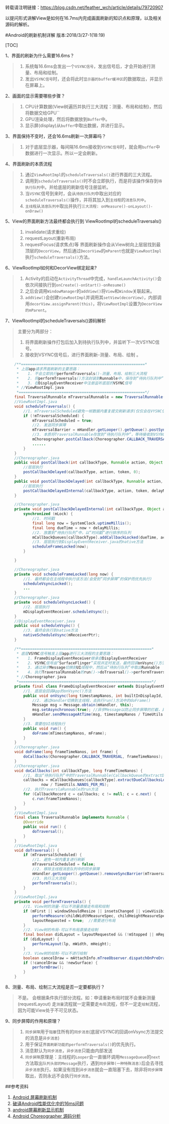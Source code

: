 转载请注明链接：https://blog.csdn.net/feather_wch/article/details/79720907

以提问形式讲解View是如何在16.7ms内完成画面刷新的知识点和原理，以及相关源码的解析。

#Android的刷新机制详解
版本:2018/3/27-1(18:19)

[TOC]

1、界面的刷新为什么需要16.6ms？
>1. 系统每16.6ms会发出一个`VSYNC信号`，发出信号后，才会开始进行测量、布局和绘制。
>2. 发出`VSYNC信号`时，还会将此时`显示器的buffer缓冲区`的数据取出，并显示在屏幕上。

2、画面的显示需要哪些步骤？
>1. CPU计算数据(View树遍历并执行三大流程：测量、布局和绘制)，然后将数据交给GPU``
>2. GPU渲染处理，然后将数据放到`Buffer`中。
>3. 显示屏(display)从`buffer`中取出数据，并进行显示。

3、界面保持不变时，还会16.6ms刷新一次屏幕吗？
>1. 对于底层显示器，每间隔16.6ms接收到`VSYNC信号`时，就会用`buffer`中数据进行一次显示。所以一定会刷新。

4、界面刷新的本质流程
>1. 通过`ViewRootImpl`的`scheduleTraversals()`进行界面的三大流程。
>2. 调用到`scheduleTraversals()`时不会立即执行，而是将该操作保存到`待执行队列`中。并给底层的刷新信号注册监听。
>3. 当`VSYNC`信号到来时，会从`待执行队列`中取出对应的`scheduleTraversals()`操作，并将其加入到`主线程`的`消息队列中`。
>4. `主线程`从`消息队列中`取出并执行`三大流程: onMeasure()-onLayout()-onDraw()`

5、View的界面刷新方法最终都会执行到 ViewRootImpl的scheduleTraversals()
>1. invalidate(请求重绘)
>2. requestLayout(重新布局)
>3. requestFocus(请求焦点)等
>界面刷新操作会从View树向上层层找到最顶层的`DecorView`，然后通过`DecorView`的`mParent`也就是`ViewRootImpl`执行`scheduleTraversals()`方法。

6、ViewRootImpl如何和DecorView绑定起来?
>1. Activity的启动在`ActivityThread`中完成，`handleLaunchActivity()`会依次间接执行到`onCreate()-onStart()-onResume()`
>2. 之后会调用`WindowManager`的`addView()`将`View`和`Window`关联起来。
>3. `addView()`会创建`ViewRootImpl`并调用其`setView(decorView)`，内部调用`decorView.assignParent(this)`，将`ViewRootImpl`设置为`DecorView的mParent`。

7、ViewRootImpl的scheduleTraversals()源码解析
>主要分为两部分：
>1. 将界面刷新操作打包后加入到待执行队列中，并监听下一次VSYNC信号。
>2. 接收到VSYNC信号后，进行界面刷新-测量、布局、绘制 。
```java
    /**=======================================================*
     * 上层app请求界面刷新的主要思路：
     *    1. 不会立即执行performTraversals()-测量、布局、绘制三大流程
     *    2. 将performTraversals()方法封装到Runnable中，保存到“待执行队列中”
     *    3. 在DisplayEventReceiver中注册监听底层的VSYNC信号
     * //ViewRootImpl.java
     *========================================================*/
    final TraversalRunnable mTraversalRunnable = new TraversalRunnable();
    //ViewRootImpl.java
    void scheduleTraversals() {
        //1. mTraversalScheduled避免一帧数据内重复提交刷新请求(仅仅会在VYSNC信号后调用的doTraversal方法中置为false)
        if (!mTraversalScheduled) {
            mTraversalScheduled = true;
            //2. 发送同步屏障
            mTraversalBarrier = mHandler.getLooper().getQueue().postSyncBarrier();
            //3. 本质将TraversalRunnable存放到“待执行队列中”，等待接收到VSYNC信号后取出并执行
            mChoreographer.postCallback(Choreographer.CALLBACK_TRAVERSAL, mTraversalRunnable, null);
            ......
        }
    }
    //Choreographer.java
    public void postCallback(int callbackType, Runnable action, Object token) {
        //层层执行
        postCallbackDelayed(callbackType, action, token, 0);
    }
    public void postCallbackDelayed(int callbackType, Runnable action, Object token, long delayMillis) {
        //层层执行
        postCallbackDelayedInternal(callbackType, action, token, delayMillis);
    }

    //Choreographer.java
    private void postCallbackDelayedInternal(int callbackType, Object action, Object token, long delayMillis) {
        synchronized (mLock) {
            //1. 时间戳
            final long now = SystemClock.uptimeMillis();
            final long dueTime = now + delayMillis;
            //2. 放置到“待执行队列”中，以“时间戳”进行排序的队列
            mCallbackQueues[callbackType].addCallbackLocked(dueTime, action, token);
            //3. 层层执行到DisplayEventReceiver.java的native方法
            scheduleFrameLocked(now);
        }

    }

    //Choreographer.java
    private void scheduleFrameLocked(long now) {
        //1. 最终都会在主线程中执行该方法(会受到“同步屏障”的保护而优先执行)
        scheduleVsyncLocked();
        ...
    }
    //Choreographer.java
    private void scheduleVsyncLocked() {
        //2. 层层执行
        mDisplayEventReceiver.scheduleVsync();
    }
    //DisplayEventReceiver.java
    public void scheduleVsync() {
        //3. 最终会执行到native方法
        nativeScheduleVsync(mReceiverPtr);
    }

    /**==========================================================*
     * 底层VSYNC信号触发上层app进行三大流程的主要思路：
     *    1. FrameDisplayEventReceiver继承自DisplayEventReceiver
     *    2. VSYNC信号由“SurfaceFlinger”实现并定时发送，最终回调onVsync()方法
     *    3. 通过异步Message切换到UI线程中，然后从“待执行队列”中取出Runnable
     *    4. 执行TraversalRunnable的run()->doTraversal()->performTraversals()
     * //Choreographer.java
     *===========================================================*/
    private final class FrameDisplayEventReceiver extends DisplayEventReceiver implements Runnable {
        //1. 底层会回调App的onVsync()方法
        public void onVsync(long timestampNanos, int builtInDisplayId, int frame) {
            //2. 通过Handler切换到主线程，去执行run()方法中的doFrame()
            Message msg = Message.obtain(mHandler, this);
            msg.setAsynchronous(true); //异步Message以防止同步屏障的拦截，具有最高优先级
            mHandler.sendMessageAtTime(msg, timestampNanos / TimeUtils.NANOS_PER_MS);
        }
        //3. 需要在UI线程执行
        public void run() {
            doFrame(mTimestampNanos, mFrame);
        }
    }
    //Choreographer.java
    void doFrame(long frameTimeNanos, int frame) {
        doCallbacks(Choreographer.CALLBACK_TRAVERSAL, frameTimeNanos);
    }
    //Choreographer.java
    void doCallbacks(int callbackType, long frameTimeNanos) {
        //1. 取出“待执行队列”中的TraversalRunnable(CallbackQueue的extractDueCallbacksLocked方法)
        callbacks = mCallbackQueues[callbackType].extractDueCallbacksLocked(
                now / TimeUtils.NANOS_PER_MS);
        //2. 执行TraverslaRunnable的run方法
        for (CallbackRecord c = callbacks; c != null; c = c.next) {
            c.run(frameTimeNanos);
        }
    }
    //ViewRootImpl.java
    final class TraversalRunnable implements Runnable {
        @Override
        public void run() {
            doTraversal();
        }
    }
    //ViewRootImpl.java
    void doTraversal() {
        if (mTraversalScheduled) {
            //1. 避免一帧内重复进行刷新
            mTraversalScheduled = false;
            //2. 移除主线程消息队列中的同步屏障
            mHandler.getLooper().getQueue().removeSyncBarrier(mTraversalBarrier);
            //3. 执行三大流程
            performTraversals();
        }
    }
    //ViewRootImpl.java
    private void performTraversals() {
        //1. View树的测量-可以不测量直接走布局和绘制
        if (mFirst || windowShouldResize || insetsChanged || viewVisibilityChanged || ...) {
            performMeasure(childWidthMeasureSpec, childHeightMeasureSpec);
            layoutRequested = true;  //需要进行布局
        }
        //2. View树的布局-可以不布局直接走绘制
        final boolean didLayout = layoutRequested && (!mStopped || mReportNextDraw);
        if (didLayout) {
            performLayout(lp, mWidth, mHeight);
        }
        //3. View树的绘制-可以不进行绘制
        boolean cancelDraw = mAttachInfo.mTreeObserver.dispatchOnPreDraw() || !isViewVisible;
        if (!cancelDraw && !newSurface) {
            performDraw();
        }
    }

```

8、测量、布局、绘制三大流程是否一定要都执行？
>不是。
>会根据条件执行部分流程。如：申请重新布局时就不会重新测量(requestLayout)
>走`测量`流程就一定需要走`布局`流程，但不一定走`绘制`流程，因为可能View处于不可见状态。

9、同步屏障的作用和原理？
>1. `同步屏障`用于`阻塞`住所有的`同步消息`(底层VSYNC的回调onVsync方法提交的消息是`异步消息`)
>2. 用于保证`界面刷新功能的performTraversals()`的优先执行。
>3. 消息默认为`同步消息`，`异步消息`只能由内部发送
>4. `同步屏障`原理是：主线程的`Looper`会一直循环调用`MessageQueue`的`next`方法取出`队列头部的Message`执行，遇到`同步屏障(一种特殊消息)`后会去寻找`异步消息`执行。如果没有找到`异步消息`就会一直阻塞下去，除非将`同步屏障`取出，否则永远不会执行`同步消息`。

##参考资料
1. [Android 屏幕刷新机制](https://www.jianshu.com/p/0d00cb85fdf3)
1. [破译Android性能优化中的16ms问题](https://www.jianshu.com/p/a769a6028e51)
1. [android屏幕刷新显示机制](https://blog.csdn.net/litefish/article/details/53939882)
1. [Android Choreographer 源码分析](https://www.jianshu.com/p/996bca12eb1d)
